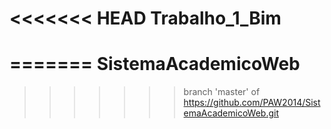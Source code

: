 <<<<<<< HEAD
Trabalho_1_Bim
==============
=======
SistemaAcademicoWeb
===================
>>>>>>> branch 'master' of https://github.com/PAW2014/SistemaAcademicoWeb.git
